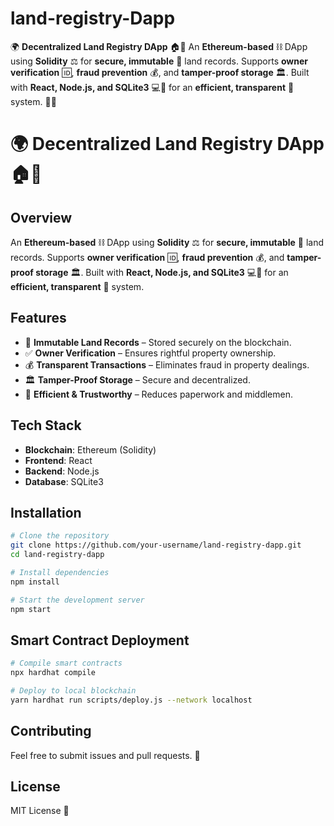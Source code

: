 # land-registry-Dapp
🌍 **Decentralized Land Registry DApp** 🏠🔗    An **Ethereum-based** ⛓️ DApp using **Solidity** ⚖️ for **secure, immutable** 📜 land records. Supports **owner verification** 🆔, **fraud prevention** 💰, and **tamper-proof storage** 🏛️. Built with **React, Node.js, and SQLite3** 💻🔢 for an **efficient, transparent** 🚀 system. 🔐✅
# 🌍 Decentralized Land Registry DApp 🏠🔗

## Overview
An **Ethereum-based** ⛓️ DApp using **Solidity** ⚖️ for **secure, immutable** 📜 land records. Supports **owner verification** 🆔, **fraud prevention** 💰, and **tamper-proof storage** 🏛️. Built with **React, Node.js, and SQLite3** 💻🔢 for an **efficient, transparent** 🚀 system.

## Features
- 🔐 **Immutable Land Records** – Stored securely on the blockchain.
- ✅ **Owner Verification** – Ensures rightful property ownership.
- 💰 **Transparent Transactions** – Eliminates fraud in property dealings.
- 🏛️ **Tamper-Proof Storage** – Secure and decentralized.
- 🚀 **Efficient & Trustworthy** – Reduces paperwork and middlemen.

## Tech Stack
- **Blockchain**: Ethereum (Solidity)
- **Frontend**: React
- **Backend**: Node.js
- **Database**: SQLite3

## Installation
```bash
# Clone the repository
git clone https://github.com/your-username/land-registry-dapp.git
cd land-registry-dapp

# Install dependencies
npm install

# Start the development server
npm start
```

## Smart Contract Deployment
```bash
# Compile smart contracts
npx hardhat compile

# Deploy to local blockchain
yarn hardhat run scripts/deploy.js --network localhost
```

## Contributing
Feel free to submit issues and pull requests. 🚀

## License
MIT License 📜

